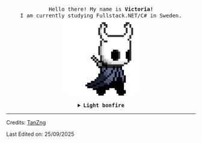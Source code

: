   <p align="center">
  <br>
  <samp>
    Hello there! My name is <b> Victoria!</a></b>
    <br>I am currently studying Fullstack.NET/C# in Sweden.<br>
</samp>
  <img src="https://raw.githubusercontent.com/TanZng/TanZng/master/assets/hollor_knight3.gif" width="200">
</p>
<details align="center">
<summary> <b> <samp> Light bonfire </samp></b></summary>
<samp>
 <b><h2 style="color: #fc6203">B O N F I R E &nbsp; L I T !</h2> </b>
<img src="https://raw.githubusercontent.com/TanZng/TanZng/master/assets/bonefire.gif" width="200">

  <a rel="nofollow noopener noreferrer" target="_blank" href="https://www.linkedin.com/in/victoria-linden/">
  <img src="https://raw.githubusercontent.com/TanZng/TanZng/master/assets/linkedin.png" width="30px" alt="LinkedIn"></a>
  &nbsp; 
  &nbsp;
  
  &nbsp; 
  &nbsp;
  
  &nbsp;
  &nbsp;
  
</p> 
</samp>
</details>
<hr>
<p>Credits: <a href="https://github.com/TanZng">TanZng</a></p>
<p>Last Edited on: 25/09/2025</p> 
